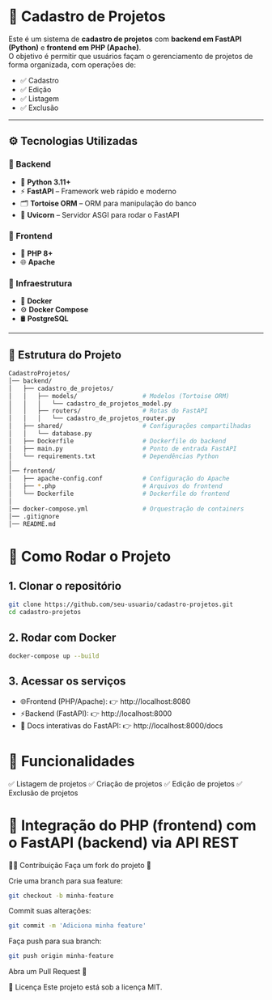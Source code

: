 # 📌 Cadastro de Projetos

Este é um sistema de **cadastro de projetos** com **backend em FastAPI (Python)** e **frontend em PHP (Apache)**.  
O objetivo é permitir que usuários façam o gerenciamento de projetos de forma organizada, com operações de:

- ✅ Cadastro  
- ✅ Edição  
- ✅ Listagem  
- ✅ Exclusão  

---

## ⚙️ Tecnologias Utilizadas

### 🔹 Backend
- 🐍 **Python 3.11+**
- ⚡ **FastAPI** – Framework web rápido e moderno
- 🗂️ **Tortoise ORM** – ORM para manipulação do banco
- 🚀 **Uvicorn** – Servidor ASGI para rodar o FastAPI

### 🔹 Frontend
- 🐘 **PHP 8+**
- 🌐 **Apache**

### 🔹 Infraestrutura
- 🐳 **Docker**
- ⚙️ **Docker Compose**
- 🛢️ **PostgreSQL**

---

## 📂 Estrutura do Projeto

```bash
CadastroProjetos/
│── backend/
│   ├── cadastro_de_projetos/
│   │   ├── models/                  # Modelos (Tortoise ORM)
│   │   │   └── cadastro_de_projetos_model.py
│   │   ├── routers/                 # Rotas do FastAPI
│   │   │   └── cadastro_de_projetos_router.py
│   ├── shared/                      # Configurações compartilhadas
│   │   └── database.py
│   ├── Dockerfile                   # Dockerfile do backend
│   ├── main.py                      # Ponto de entrada FastAPI
│   └── requirements.txt             # Dependências Python
│
│── frontend/
│   ├── apache-config.conf           # Configuração do Apache
│   ├── *.php                        # Arquivos do frontend
│   └── Dockerfile                   # Dockerfile do frontend
│
│── docker-compose.yml               # Orquestração de containers
│── .gitignore
│── README.md
```

# 🚀 Como Rodar o Projeto
## 1. Clonar o repositório
```bash
git clone https://github.com/seu-usuario/cadastro-projetos.git
cd cadastro-projetos
```
## 2. Rodar com Docker
```bash
docker-compose up --build
```
## 3. Acessar os serviços

- 🌐Frontend (PHP/Apache): 👉 http://localhost:8080
- ⚡Backend (FastAPI): 👉 http://localhost:8000
- 📖 Docs interativas do FastAPI: 👉 http://localhost:8000/docs

# 📖 Funcionalidades
✅ Listagem de projetos
✅ Criação de projetos
✅ Edição de projetos
✅ Exclusão de projetos

# 🔗 Integração do PHP (frontend) com o FastAPI (backend) via API REST

👨‍💻 Contribuição
Faça um fork do projeto 🍴

Crie uma branch para sua feature:
```bash
git checkout -b minha-feature
```

Commit suas alterações:
```bash
git commit -m 'Adiciona minha feature'
```

Faça push para sua branch:
```bash
git push origin minha-feature
```
Abra um Pull Request 🚀

📜 Licença
Este projeto está sob a licença MIT.
